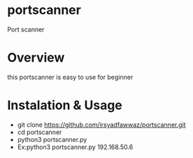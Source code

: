 # portscanner
Port scanner 

# Overview
this portscanner is easy to use for beginner

# Instalation & Usage
- git clone https://github.com/irsyadfawwaz/portscanner.git
- cd portscanner
- python3 portscanner.py <ip>
- Ex:python3 portscanner.py 192.168.50.6


